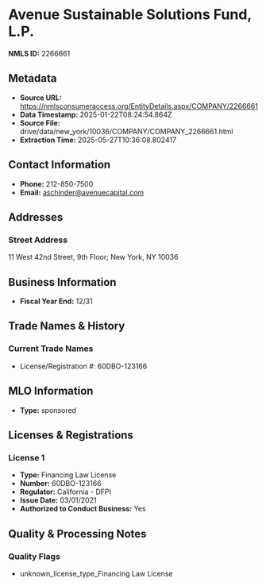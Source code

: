 # Avenue Sustainable Solutions Fund, L.P.

**NMLS ID:** 2266661

## Metadata
- **Source URL:** https://nmlsconsumeraccess.org/EntityDetails.aspx/COMPANY/2266661
- **Data Timestamp:** 2025-01-22T08:24:54.864Z
- **Source File:** drive/data/new_york/10036/COMPANY/COMPANY_2266661.html
- **Extraction Time:** 2025-05-27T10:36:08.802417

## Contact Information
- **Phone:** 212-850-7500
- **Email:** aschinder@avenuecapital.com

## Addresses
### Street Address
11 West 42nd Street, 9th Floor; New York, NY 10036

## Business Information
- **Fiscal Year End:** 12/31

## Trade Names & History
### Current Trade Names
- License/Registration #: 60DBO-123166

## MLO Information
- **Type:** sponsored

## Licenses & Registrations

### License 1
- **Type:** Financing Law License
- **Number:** 60DBO-123166
- **Regulator:** California - DFPI
- **Issue Date:** 03/01/2021
- **Authorized to Conduct Business:** Yes

## Quality & Processing Notes
### Quality Flags
- unknown_license_type_Financing Law License
